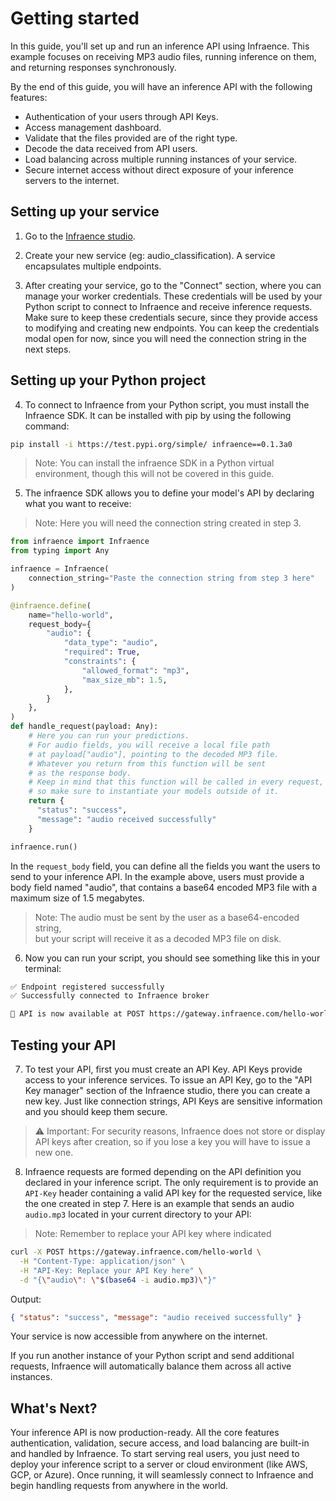 # Getting started

In this guide, you'll set up and run an inference API using Infraence. This example focuses on receiving MP3 audio files, running inference on them, and returning responses synchronously. 

By the end of this guide, you will have an inference API with the following features:

- Authentication of your users through API Keys.
- Access management dashboard.
- Validate that the files provided are of the right type.
- Decode the data received from API users.
- Load balancing across multiple running instances of your service.
- Secure internet access without direct exposure of your inference servers to the internet.

## Setting up your service
1. Go to the [Infraence studio](https://studio.infraence.com/).

2. Create your new service (eg: audio_classification). A service encapsulates multiple endpoints.

3. After creating your service, go to the "Connect" section, where you can manage your worker credentials. These credentials will be used by your Python script to connect to Infraence and receive inference requests. Make sure to keep these credentials secure, since they provide access to modifying and creating new endpoints. You can keep the credentials modal open for now, since you will need the connection string in the next steps.

## Setting up your Python project
4. To connect to Infraence from your Python script, you must install the Infraence SDK. It can be installed with pip by using the following command:
```bash
pip install -i https://test.pypi.org/simple/ infraence==0.1.3a0
```
> Note: You can install the infraence SDK in a Python virtual environment, though this will not be covered in this guide.

5. The infraence SDK allows you to define your model's API by declaring what you want to receive:

> Note: Here you will need the connection string created in step 3.

```python
from infraence import Infraence
from typing import Any

infraence = Infraence(
    connection_string="Paste the connection string from step 3 here"
)

@infraence.define(
    name="hello-world",
    request_body={
        "audio": {
            "data_type": "audio",
            "required": True,
            "constraints": {
                "allowed_format": "mp3",
                "max_size_mb": 1.5,
            },
        }
    },
)
def handle_request(payload: Any):
    # Here you can run your predictions. 
	# For audio fields, you will receive a local file path
	# at payload["audio"], pointing to the decoded MP3 file.    
	# Whatever you return from this function will be sent 
    # as the response body.
    # Keep in mind that this function will be called in every request,
    # so make sure to instantiate your models outside of it.
    return {
      "status": "success",
      "message": "audio received successfully"
    }

infraence.run()
```

In the `request_body` field, you can define all the fields you want the users to send to your inference API. In the example above, users must provide a body field named "audio", that contains a base64 encoded MP3 file with a maximum size of 1.5 megabytes.

> Note: The audio must be sent by the user as a base64-encoded string,  
but your script will receive it as a decoded MP3 file on disk.

6. Now you can run your script, you should see something like this in your terminal:

```bash
✅ Endpoint registered successfully
✅ Successfully connected to Infraence broker

🚀 API is now available at POST https://gateway.infraence.com/hello-world
```

## Testing your API
7. To test your API, first you must create an API Key. API Keys provide access to your inference services. To issue an API Key, go to the "API Key manager" section of the Infraence studio, there you can create a new key. Just like connection strings, API Keys are sensitive information and you should keep them secure.

> ⚠️ Important: For security reasons, Infraence does not store or display API keys after creation, so if you lose a key you will have to issue a new one.

8. Infraence requests are formed depending on the API definition you declared in your inference script. The only requirement is to provide an `API-Key` header containing a valid API key for the requested service, like the one created in step 7. Here is an example that sends an audio `audio.mp3` located in your current directory to your API:
> Note: Remember to replace your API key where indicated

```bash
curl -X POST https://gateway.infraence.com/hello-world \
  -H "Content-Type: application/json" \
  -H "API-Key: Replace your API Key here" \
  -d "{\"audio\": \"$(base64 -i audio.mp3)\"}"
```
Output:
```json
{ "status": "success", "message": "audio received successfully" }
```

Your service is now accessible from anywhere on the internet.  

If you run another instance of your Python script and send additional requests,  Infraence will automatically balance them across all active instances.

## What's Next?
Your inference API is now production-ready. All the core features authentication, validation, secure access, and load balancing are built-in and handled by Infraence. To start serving real users, you just need to deploy your inference script to a server or cloud environment (like AWS, GCP, or Azure). Once running, it will seamlessly connect to Infraence and begin handling requests from anywhere in the world.
